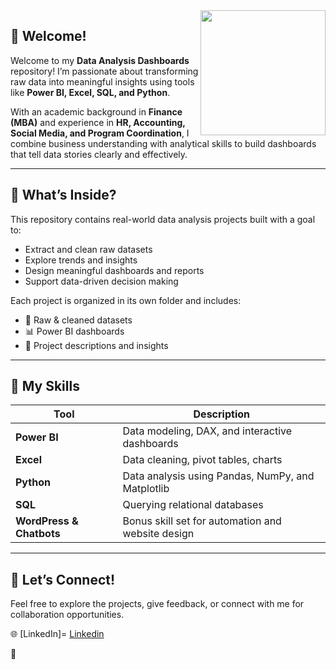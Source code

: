 <img src="https://i.pinimg.com/originals/81/17/8b/81178b47a8598f0c81c4799f2cdd4057.gif" align="right" width="200"/>

## 👋 Welcome!

Welcome to my **Data Analysis Dashboards** repository! I’m passionate about transforming raw data into meaningful insights using tools like **Power BI, Excel, SQL, and Python**.  

With an academic background in **Finance (MBA)** and experience in **HR, Accounting, Social Media, and Program Coordination**, I combine business understanding with analytical skills to build dashboards that tell data stories clearly and effectively.



---

## 💼 What’s Inside?

This repository contains real-world data analysis projects built with a goal to:
- Extract and clean raw datasets
- Explore trends and insights
- Design meaningful dashboards and reports
- Support data-driven decision making




Each project is organized in its own folder and includes:
- 📁 Raw & cleaned datasets  
- 📊 Power BI dashboards  
- 📝 Project descriptions and insights  

---

## 🧠 My Skills

| Tool | Description |
|------|-------------|
| **Power BI** | Data modeling, DAX, and interactive dashboards |
| **Excel** | Data cleaning, pivot tables, charts |
| **Python** | Data analysis using Pandas, NumPy, and Matplotlib |
| **SQL** | Querying relational databases |
| **WordPress & Chatbots** | Bonus skill set for automation and website design |

---




## 🤝 Let’s Connect!

Feel free to explore the projects, give feedback, or connect with me for collaboration opportunities.

🌐 [LinkedIn]= <a href= "https://www.linkedin.com/in/waqar-ahmed-khan-559a40161/">Linkedin</a>

💼
